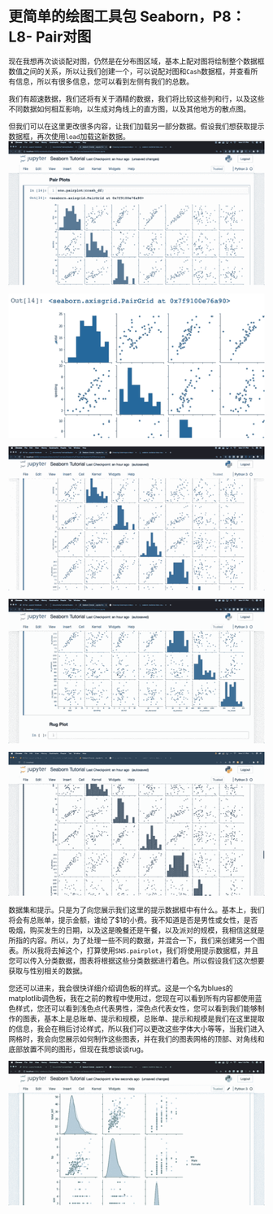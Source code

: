 # 更简单的绘图工具包 Seaborn，P8：L8- Pair对图 

现在我想再次谈谈配对图，仍然是在分布图区域，基本上配对图将绘制整个数据框数值之间的关系，所以让我们创建一个，可以说配对图和`Cash`数据框，并查看所有信息，所以有很多信息，您可以看到左侧有我们的总数。

我们有超速数据，我们还将有关于酒精的数据，我们将比较这些列和行，以及这些不同数据如何相互影响，以生成对角线上的直方图，以及其他地方的散点图。

但我们可以在这里更改很多内容，让我们加载另一部分数据。假设我们想获取提示数据框，再次使用`load`加载这新数据。![](img/4a9e49a89e73c905344cc66b813032a6_1.png)

![](img/4a9e49a89e73c905344cc66b813032a6_2.png)

![](img/4a9e49a89e73c905344cc66b813032a6_3.png)

![](img/4a9e49a89e73c905344cc66b813032a6_4.png)

![](img/4a9e49a89e73c905344cc66b813032a6_5.png)

数据集和提示。只是为了向您展示我们这里的提示数据框中有什么。基本上，我们将会有总账单，提示金额，谁给了$1的小费。我不知道是否是男性或女性，是否吸烟，购买发生的日期，以及这是晚餐还是午餐，以及派对的规模，我相信这就是所指的内容。所以，为了处理一些不同的数据，并混合一下，我们来创建另一个图表。所以我将去掉这个，打算使用`SNS.pairplot`，我们将使用提示数据框，并且您可以传入分类数据，图表将根据这些分类数据进行着色。所以假设我们这次想要获取与性别相关的数据。

您还可以进来，我会很快详细介绍调色板的样式。这是一个名为blues的matplotlib调色板，我在之前的教程中使用过，您现在可以看到所有内容都使用蓝色样式，您还可以看到浅色点代表男性，深色点代表女性，您可以看到我们能够制作的图表，基本上是总账单、提示和规模，总账单、提示和规模是我们在这里提取的信息，我会在稍后讨论样式，所以我们可以更改这些字体大小等等，当我们进入网格时，我会向您展示如何制作这些图表，并在我们的图表网格的顶部、对角线和底部放置不同的图形，但现在我想谈谈rug。

![](img/4a9e49a89e73c905344cc66b813032a6_7.png)
